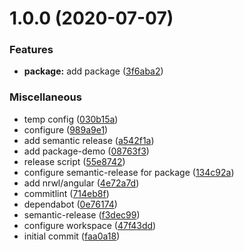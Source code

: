 # 1.0.0 (2020-07-07)

### Features

- **package:** add package ([3f6aba2](https://github.com/twittwer/release-test/commit/3f6aba24d16d453c87db034a6a26c3f85f7895fc))

### Miscellaneous

- temp config ([030b15a](https://github.com/twittwer/release-test/commit/030b15a17e37d69fd289fa8a3e6fe7c167e9f77c))
- configure ([989a9e1](https://github.com/twittwer/release-test/commit/989a9e1f3901e19aedecebbed0216022a325855f))
- add semantic release ([a542f1a](https://github.com/twittwer/release-test/commit/a542f1ac51ac27ec431f3a1d9ee314b6f957b5fc))
- add package-demo ([08763f3](https://github.com/twittwer/release-test/commit/08763f37fdd6f92df87fa1c1d93fa871fef42f64))
- release script ([55e8742](https://github.com/twittwer/release-test/commit/55e8742d1b11d90d82ff1d2950d2ec2412bee58a))
- configure semantic-release for package ([134c92a](https://github.com/twittwer/release-test/commit/134c92af5105703d3c7bfe0248874eb275c1b082))
- add nrwl/angular ([4e72a7d](https://github.com/twittwer/release-test/commit/4e72a7d8d0d3b2003c22d3d3dafd50b8c9a1eaf1))
- commitlint ([714eb8f](https://github.com/twittwer/release-test/commit/714eb8f42ddc12cd4d953fc45508951dce670d89))
- dependabot ([0e76174](https://github.com/twittwer/release-test/commit/0e7617441d69a6a7e0f794ba6cc9b35b0864898d))
- semantic-release ([f3dec99](https://github.com/twittwer/release-test/commit/f3dec99d4f013c288a96a1d10d6a079a595055c4))
- configure workspace ([47f43dd](https://github.com/twittwer/release-test/commit/47f43dd082c6a4da8d9ec06bf161c28af08c5f34))
- initial commit ([faa0a18](https://github.com/twittwer/release-test/commit/faa0a1815b3f4a445ec83579a1211296caf67313))
